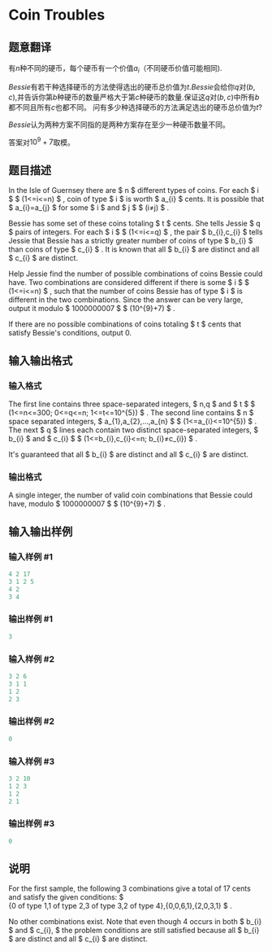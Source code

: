 # Coin Troubles

## 题意翻译

有$n$种不同的硬币，每个硬币有一个价值$a_i$（不同硬币价值可能相同).

$Bessie$有若干种选择硬币的方法使得选出的硬币总价值为$t.Bessie$会给你$q$对$(b,c),$并告诉你第$b$种硬币的数量严格大于第$c$种硬币的数量.保证这$q$对$(b,c)$中所有$b$都不同且所有$c$也都不同。 问有多少种选择硬币的方法满足选出的硬币总价值为$t?$

$Bessie$认为两种方案不同指的是两种方案存在至少一种硬币数量不同。

答案对$10^9+7$取模。

## 题目描述

In the Isle of Guernsey there are $ n $ different types of coins. For each $ i $ $ (1<=i<=n) $ , coin of type $ i $ is worth $ a_{i} $ cents. It is possible that $ a_{i}=a_{j} $ for some $ i $ and $ j $ $ (i≠j) $ .

Bessie has some set of these coins totaling $ t $ cents. She tells Jessie $ q $ pairs of integers. For each $ i $ $ (1<=i<=q) $ , the pair $ b_{i},c_{i} $ tells Jessie that Bessie has a strictly greater number of coins of type $ b_{i} $ than coins of type $ c_{i} $ . It is known that all $ b_{i} $ are distinct and all $ c_{i} $ are distinct.

Help Jessie find the number of possible combinations of coins Bessie could have. Two combinations are considered different if there is some $ i $ $ (1<=i<=n) $ , such that the number of coins Bessie has of type $ i $ is different in the two combinations. Since the answer can be very large, output it modulo $ 1000000007 $ $ (10^{9}+7) $ .

If there are no possible combinations of coins totaling $ t $ cents that satisfy Bessie's conditions, output 0.

## 输入输出格式

### 输入格式

The first line contains three space-separated integers, $ n,q $ and $ t $ $ (1<=n<=300; 0<=q<=n; 1<=t<=10^{5}) $ . The second line contains $ n $ space separated integers, $ a_{1},a_{2},...,a_{n} $ $ (1<=a_{i}<=10^{5}) $ . The next $ q $ lines each contain two distinct space-separated integers, $ b_{i} $ and $ c_{i} $ $ (1<=b_{i},c_{i}<=n; b_{i}≠c_{i}) $ .

It's guaranteed that all $ b_{i} $ are distinct and all $ c_{i} $ are distinct.

### 输出格式

A single integer, the number of valid coin combinations that Bessie could have, modulo $ 1000000007 $ $ (10^{9}+7) $ .

## 输入输出样例

### 输入样例 #1

```cpp
4 2 17
3 1 2 5
4 2
3 4

```
### 输出样例 #1

```cpp
3

```
### 输入样例 #2

```cpp
3 2 6
3 1 1
1 2
2 3

```
### 输出样例 #2

```cpp
0

```
### 输入样例 #3

```cpp
3 2 10
1 2 3
1 2
2 1

```
### 输出样例 #3

```cpp
0

```
## 说明

For the first sample, the following 3 combinations give a total of 17 cents and satisfy the given conditions: $ {0 of type 1,1 of type 2,3 of type 3,2 of type 4},{0,0,6,1},{2,0,3,1} $ .

No other combinations exist. Note that even though 4 occurs in both $ b_{i} $ and $ c_{i}, $ the problem conditions are still satisfied because all $ b_{i} $ are distinct and all $ c_{i} $ are distinct.

